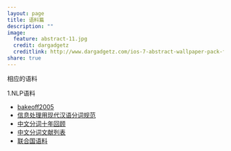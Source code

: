 ```yaml
---
layout: page
title: 语料篇 
description: ""
image:
  feature: abstract-11.jpg
  credit: dargadgetz
  creditlink: http://www.dargadgetz.com/ios-7-abstract-wallpaper-pack-for-iphone-5-and-ipod-touch-retina/
share: true
---
```


相应的语料


1.NLP语料

- [bakeoff2005](http://sighan.cs.uchicago.edu/bakeoff2005/)
- [信息处理用现代汉语分词规范](http://www.docin.com/p-1012629336.html)
- [中文分词十年回顾](http://ccl.pku.edu.cn/alcourse/nlp/LectureNotes/Chinese%20Word%20Segmentation%20A%20Decade%20Review(Huang%20Changning).pdf)
- [中文分词文献列表](http://zhangkaixu.github.io/bibpage/cws.html)
- [联合国语料](http://conferences.unite.un.org/UNCorpus/en/DownloadOverview)
